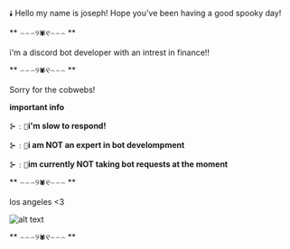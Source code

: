 `🕯️` Hello my name is joseph! Hope you’ve been having a good spooky day! 

** ⌢⌢⌢୨`🕷`୧⌢⌢⌢ **


i'm a discord bot developer with an intrest in finance!!


** ⌢⌢⌢୨`🕷`୧⌢⌢⌢ **


Sorry for the cobwebs!

 **important info** 


⊱﹕`🎃`**i'm slow to respond!**


⊱﹕`👻`**i am NOT an expert in bot develompment** 


⊱﹕`🦇`**im currently NOT taking bot requests at the moment**

** ⌢⌢⌢୨`🕷`୧⌢⌢⌢ **

los angeles <3 

![alt text](https://www.history.com/.image/ar_16:9%2Cc_fill%2Ccs_srgb%2Cfl_progressive%2Cg_faces:center%2Cq_auto:good%2Cw_768/MTYyMzAxNjY4MjA4MTU4NjIx/topic-los-angeles-gettyimages-943489042-feature.jpg)

** ⌢⌢⌢୨`🕷`୧⌢⌢⌢ **

 
